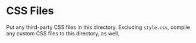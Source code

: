 # CSS Files

Put any third-party CSS files in this directory. Excluding `style.css`, compile any custom CSS files to this directory, as well.
